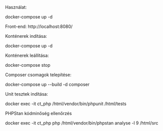 Használat:

docker-compose up -d

Front-end: http://localhost:8080/



Konténerek indítása:

docker-compose up -d

Konténerek leállítása:

docker-compose stop

Composer csomagok telepítése:

docker-compose up --build -d composer


Unit tesztek indítása:

docker exec -it ct_php /html/vendor/bin/phpunit /html/tests


PHPStan kódminőség ellenőrzés

docker exec -it ct_php php /html/vendor/bin/phpstan analyse -l 9 /html/src